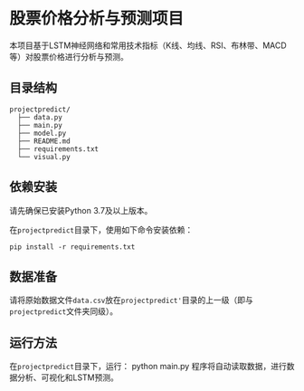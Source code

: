 # 股票价格分析与预测项目

本项目基于LSTM神经网络和常用技术指标（K线、均线、RSI、布林带、MACD等）对股票价格进行分析与预测。

## 目录结构

```
projectpredict/
  ├── data.py
  ├── main.py
  ├── model.py
  ├── README.md
  ├── requirements.txt
  └── visual.py
```

## 依赖安装

请先确保已安装Python 3.7及以上版本。

在`projectpredict`目录下，使用如下命令安装依赖：

```
pip install -r requirements.txt
```

## 数据准备

请将原始数据文件`data.csv`放在`projectpredict'`目录的上一级（即与`projectpredict`文件夹同级）。

## 运行方法
在`projectpredict`目录下，运行：
python main.py
程序将自动读取数据，进行数据分析、可视化和LSTM预测。
